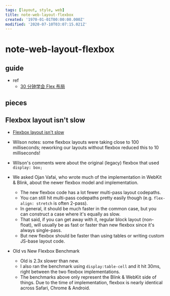 ```yaml
---
tags: [layout, style, web]
title: note-web-layout-flexbox
created: '1970-01-01T00:00:00.000Z'
modified: '2020-07-10T03:07:15.021Z'
---
```


# note-web-layout-flexbox

## guide

- ref
  - [30 分钟学会 Flex 布局](https://zhuanlan.zhihu.com/p/25303493)

 

## pieces

## Flexbox layout isn't slow

 - [Flexbox layout isn't slow](https://developers.google.com/web/updates/2013/10/Flexbox-layout-isn-t-slow)

- Wilson notes: some flexbox layouts were taking close to 100 milliseconds; reworking our layouts without flexbox reduced this to 10 milliseconds!
- Wilson's comments were about the original (legacy) flexbox that used `display: box;`
- We asked Ojan Vafai, who wrote much of the implementation in WebKit & Blink, about the newer flexbox model and implementation.
  - The new flexbox code has a lot fewer multi-pass layout codepaths. 
  - You can still hit multi-pass codepaths pretty easily though (e.g. `flex-align: stretch` is often 2-pass). 
  - In general, it should be much faster in the common case, but you can construct a case where it's equally as slow.
  - That said, if you can get away with it, regular block layout (non-float), will usually be as fast or faster than new flexbox since it's always single-pass. 
  - But new flexbox should be faster than using tables or writing custom JS-base layout code.
- Old vs New Flexbox Benchmark
  - Old is 2.3x slower than new.
  - I also ran the benchmark using `display:table-cell` and it hit 30ms, right between the two flexbox implementations.
  - The benchmarks above only represent the Blink & WebKit side of things. Due to the time of implementation, flexbox is nearly identical across Safari, Chrome & Android.

